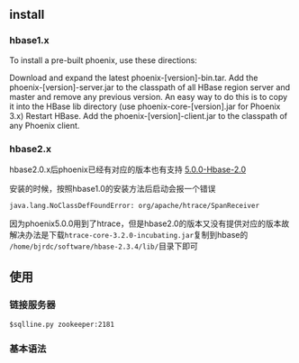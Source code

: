 ## install

### hbase1.x

To install a pre-built phoenix, use these directions:

Download and expand the latest phoenix-[version]-bin.tar.
Add the phoenix-[version]-server.jar to the classpath of all HBase region server and master and remove any previous version. An easy way to do this is to copy it into the HBase lib directory (use phoenix-core-[version].jar for Phoenix 3.x)
Restart HBase.
Add the phoenix-[version]-client.jar to the classpath of any Phoenix client.

### hbase2.x

hbase2.0.x后phoenix已经有对应的版本也有支持 [5.0.0-Hbase-2.0](http://www.apache.org/dyn/closer.lua/phoenix/apache-phoenix-5.0.0-HBase-2.0/bin/apache-phoenix-5.0.0-HBase-2.0-bin.tar.gz)

安装的时候，按照hbase1.0的安装方法后启动会报一个错误

```
java.lang.NoClassDefFoundError: org/apache/htrace/SpanReceiver
```

因为phoenix5.0.0用到了htrace，但是hbase2.0的版本又没有提供对应的版本故解决办法是下载`htrace-core-3.2.0-incubating.jar`复制到hbase的 `/home/bjrdc/software/hbase-2.3.4/lib/`目录下即可

## 使用

### 链接服务器
```
$sqlline.py zookeeper:2181
```

### 基本语法



